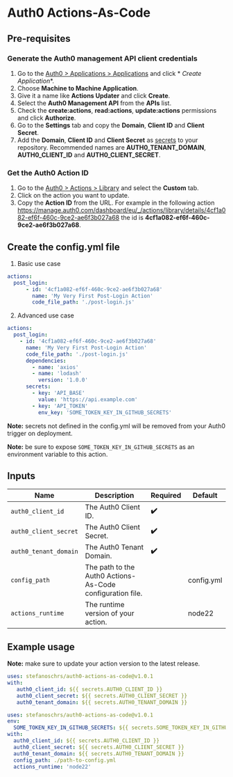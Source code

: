 # Auth0 Actions-As-Code

## Pre-requisites

### Generate the Auth0 management API client credentials

1. Go to the [Auth0 > Applications > Applications](https://manage.auth0.com/dashboard/eu/_/applications) and click *
   *Create Application**.
2. Choose **Machine to Machine Application**.
3. Give it a name like **Actions Updater** and click **Create**.
4. Select the **Auth0 Management API** from the **APIs** list.
5. Check the **create:actions**, **read:actions**, **update:actions** permissions and click **Authorize**.
6. Go to the **Settings** tab and copy the **Domain**, **Client ID** and **Client Secret**.
7. Add the **Domain**, **Client ID** and **Client Secret**
   as [secrets](https://docs.github.com/en/actions/reference/encrypted-secrets) to your repository. Recommended names
   are **AUTH0_TENANT_DOMAIN**, **AUTH0_CLIENT_ID** and **AUTH0_CLIENT_SECRET**.

### Get the Auth0 Action ID

1. Go to the [Auth0 > Actions > Library](https://manage.auth0.com/dashboard/eu/_/actions/library?tab=1) and select the **Custom** tab.
2. Click on the action you want to update.
3. Copy the **Action ID** from the URL. For example in the following action https://manage.auth0.com/dashboard/eu/_/actions/library/details/4cf1a082-ef6f-460c-9ce2-ae6f3b027a68 the id is **4cf1a082-ef6f-460c-9ce2-ae6f3b027a68**.

## Create the config.yml file

1. Basic use case

```yaml
actions:
  post_login:
      - id: '4cf1a082-ef6f-460c-9ce2-ae6f3b027a68'
        name: 'My Very First Post-Login Action'
        code_file_path: './post-login.js'
```

2. Advanced use case

```yaml
actions:
  post_login:
    - id: '4cf1a082-ef6f-460c-9ce2-ae6f3b027a68'
      name: 'My Very First Post-Login Action'
      code_file_path: './post-login.js'
      dependencies:
        - name: 'axios'
        - name: 'lodash'
          version: '1.0.0'
      secrets:
        - key: 'API_BASE'
          value: 'https://api.example.com'
        - key: 'API_TOKEN'
          env_key: 'SOME_TOKEN_KEY_IN_GITHUB_SECRETS'
```

**Note:** secrets not defined in the config.yml will be removed from your Auth0 trigger on deployment.

**Note:** be sure to expose `SOME_TOKEN_KEY_IN_GITHUB_SECRETS` as an environment variable to this action.

## Inputs

| Name                  | Description                                               | Required | Default    |
|-----------------------|-----------------------------------------------------------|----------|------------|
| `auth0_client_id`     | The Auth0 Client ID.                                      | **✔️**   |            |
| `auth0_client_secret` | The Auth0 Client Secret.                                  | **✔️**   |            |
| `auth0_tenant_domain` | The Auth0 Tenant Domain.                                  | **✔️**   |            |
| `config_path`         | The path to the Auth0 Actions-As-Code configuration file. |          | config.yml |
| `actions_runtime`     | The runtime version of your action.                       |          | node22     |

## Example usage

**Note:** make sure to update your action version to the latest release.

```yaml
uses: stefanoschrs/auth0-actions-as-code@v1.0.1
with:
   auth0_client_id: ${{ secrets.AUTH0_CLIENT_ID }}
   auth0_client_secret: ${{ secrets.AUTH0_CLIENT_SECRET }}
   auth0_tenant_domain: ${{ secrets.AUTH0_TENANT_DOMAIN }}
```

```yaml
uses: stefanoschrs/auth0-actions-as-code@v1.0.1
env:
  SOME_TOKEN_KEY_IN_GITHUB_SECRETS: ${{ secrets.SOME_TOKEN_KEY_IN_GITHUB_SECRETS }}
with:
  auth0_client_id: ${{ secrets.AUTH0_CLIENT_ID }}
  auth0_client_secret: ${{ secrets.AUTH0_CLIENT_SECRET }}
  auth0_tenant_domain: ${{ secrets.AUTH0_TENANT_DOMAIN }}
  config_path: ./path-to-config.yml
  actions_runtime: 'node22'
```
